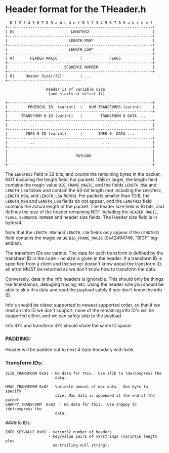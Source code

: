 <link href="http://kevinburke.bitbucket.org/markdowncss/markdown.css" rel="stylesheet"></link>

Header format for the THeader.h
===============================

      0 1 2 3 4 5 6 7 8 9 a b c d e f 0 1 2 3 4 5 6 7 8 9 a b c d e f
    +----------------------------------------------------------------+
    | 0|                         LENGTH32                            |
    +----------------------------------------------------------------+
    |                           LENGTH_MSW*                          |
    +----------------------------------------------------------------+
    |                           LENGTH_LSW*                          |
    +----------------------------------------------------------------+
    | 0|       HEADER MAGIC          |            FLAGS              |
    +----------------------------------------------------------------+
    |                         SEQUENCE NUMBER                        |
    +----------------------------------------------------------------+
    | 0|     Header Size(/32)        | ...
    +---------------------------------

                      Header is of variable size:
                       (and starts at offset 14)

    +----------------------------------------------------------------+
    |         PROTOCOL ID  (varint)  |   NUM TRANSFORMS (varint)     |
    +----------------------------------------------------------------+
    |      TRANSFORM 0 ID (varint)   |        TRANSFORM 0 DATA ...
    +----------------------------------------------------------------+
    |         ...                              ...                   |
    +----------------------------------------------------------------+
    |        INFO 0 ID (varint)      |       INFO 0  DATA ...
    +----------------------------------------------------------------+
    |         ...                              ...                   |
    +----------------------------------------------------------------+
    |                                                                |
    |                              PAYLOAD                           |
    |                                                                |
    +----------------------------------------------------------------+

The `LENGTH32` field is 32 bits, and counts the remaining bytes in the
packet, NOT including the length field.  For packets 1GiB or larger, the
length field contains the magic value `BIG_FRAME_MAGIC`, and the fields
`LENGTH_MSW` and `LENGTH_LSW` follow and contain the 64-bit length (not
including the `LENGTH32`, `LENGTH_MSW`, and `LENGTH_LSW` fields).  For packets
smaller than 1GiB, the `LENGTH_MSW` and `LENGTH_LSW` fields do not appear, and
the `LENGTH32` field contains the actual length of the packet.  The header size
field is 16 bits, and defines the size of the header remaining NOT including
the `HEADER MAGIC`, `FLAGS`, `SEQUENCE NUMBER` and header size fields.  The
Header size field is in bytes/4.

Note that the `LENGTH_MSW` and `LENGTH_LSW` fields only appear if the
`LENGTH32` field contains the magic value `BIG_FRAME_MAGIC` (0x42494746, "BIGF"
big-endian).

The transform IDs are varints.  The data for each transform is
defined by the transform ID in the code - no size is given in the
header.  If a transform ID is specified from a client and the server
doesn't know about the transform ID, an error MUST be returned as we
don't know how to transform the data.

Conversely, data in the info headers is ignorable.  This should only
be things like timestamps, debuging tracing, etc.  Using the header
size you should be able to skip this data and read the payload safely
if you don't know the info ID.

Info's should be oldest supported to newest supported order, so that
if we read an info ID we don't support, none of the remaining info
ID's will be supported either, and we can safely skip to the payload.

Info ID's and transform ID's should share the same ID space.

### PADDING:

Header will be padded out to next 4-byte boundary with `0x00`.

### Transform IDs:

    ZLIB_TRANSFORM 0x01 - No data for this.  Use zlib to (de)compress the
                          data.

    HMAC_TRANSFORM 0x02 - Variable amount of mac data.  One byte to specify
                          size. Mac data is appended at the end of the packet.
    SNAPPY_TRANSFORM  0x03  - No data for this.  Use snappy to (de)compress the
                          data.


###Info IDs:

    INFO_KEYVALUE 0x01 - varint32 number of headers.
                       - key/value pairs of varstrings (varint16 length plus
                         no-trailing-null string).

